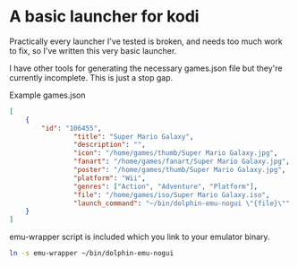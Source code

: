 # A basic launcher for kodi

Practically every launcher I've tested is broken, and needs too much work to fix, so I've written this very basic launcher.

I have other tools for generating the necessary games.json file but they're currently incomplete. This is just a stop gap.

Example games.json
```json
[
	{
		"id": "106455",
                "title": "Super Mario Galaxy",
                "description": "",
                "icon": "/home/games/thumb/Super Mario Galaxy.jpg",
                "fanart": "/home/games/fanart/Super Mario Galaxy.jpg",
                "poster": "/home/games/thumb/Super Mario Galaxy.jpg",
                "platform": "Wii",
                "genres": ["Action", "Adventure", "Platform"],
                "file": "/home/games/iso/Super Mario Galaxy.iso",
                "launch_command": "~/bin/dolphin-emu-nogui \"{file}\""
	}
]
```

emu-wrapper script is included which you link to your emulator binary.

```bash
ln -s emu-wrapper ~/bin/dolphin-emu-nogui
```
